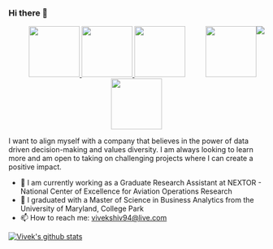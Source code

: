 
### Hi there 👋
<!--

**vshiv667/Vivek_Readme** is a ✨ _special_ ✨ repository because its `README.md` (this file) appears on your GitHub profile.

-->

<p align="center">
  <img src="https://github.com/vshiv667/vshiv667/blob/main/intro.jpg", style="border:0px;margin:0px;float:right" />
</p>



<p align="center">
  <a href="mailto: vivekshiv94@live.com">
  <img src="https://github.com/vshiv667/vshiv667/blob/main/email.png", style="border:0px;margin:0px;float:right" height = "100" width="100"/>
  </a>


  <a href="https://www.linkedin.com/in/viveksivarama">
  <img src="https://github.com/vshiv667/vshiv667/blob/main/linkedin2.png" style=”float:right” height = "100" width="100" />
  </a>
                                                                                      
  <a href="https://public.tableau.com/profile/vshiv667#!">
  <img src="https://github.com/vshiv667/vshiv667/blob/main/tableau.jpg", style=”float:right”/ height = "100" width="100">
  </a>
  
  <a href="https://www.hackerrank.com/mendis_vivek99">
  <img src="https://github.com/vshiv667/vshiv667/blob/main/hackerrank.jpeg", style=”float:right”/ height = "100" width="100">
  </a>
  
  <a href="https://viveksivalingam.com">
  <img src="https://github.com/vshiv667/vshiv667/blob/main/website.png", style=”float:right”/ height = "100" width="100">
  </a>
  
  
</p>


I want to align myself with a company that believes in the power of data driven decision-making and values diversity. I am always looking to learn more and am open to taking on challenging projects where I can create a positive impact.

- 🔭 I am currently working as a Graduate Research Assistant at NEXTOR - National Center of Excellence for Aviation Operations Research
- 🌱 I graduated with a Master of Science in Business Analytics from the University of Maryland, College Park
- 📫 How to reach me: vivekshiv94@live.com

[![Vivek's github stats](https://github-readme-stats.vercel.app/api?username=vshiv667)](https://github.com/anuraghazra/github-readme-stats)
	
 
